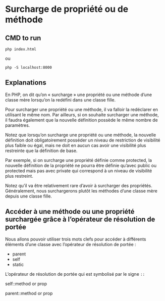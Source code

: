 # Surcharge de propriété ou de méthode

## CMD to run

`php index.html`

ou

`php -S localhost:8000`

## Explanations

En PHP, on dit qu’on « surcharge » une propriété ou une méthode d’une classe mère lorsqu’on la redéfini dans une classe fille.

Pour surcharger une propriété ou une méthode, il va falloir la redéclarer en utilisant le même nom. Par ailleurs, si on souhaite surcharger une méthode, il faudra également que la nouvelle définition possède le même nombre de paramètres.

Notez que lorsqu’on surcharge une propriété ou une méthode, la nouvelle définition doit obligatoirement posséder un niveau de restriction de visibilité plus faible ou égal, mais ne doit en aucun cas avoir une visibilité plus restreinte que la définition de base.

Par exemple, si on surcharge une propriété définie comme protected, la nouvelle définition de la propriété ne pourra être définie qu’avec public ou protected mais pas avec private qui correspond à un niveau de visibilité plus restreint.

Notez qu’il va être relativement rare d’avoir à surcharger des propriétés. Généralement, nous surchargerons plutôt les méthodes d’une classe mère depuis une classe fille.

## Accéder à une méthode ou une propriété surchargée grâce à l’opérateur de résolution de portée

Nous allons pouvoir utiliser trois mots clefs pour accéder à différents éléments d’une classe avec l’opérateur de résolution de portée : 

- parent 
- self 
- static

L’opérateur de résolution de portée qui est symbolisé par le signe `::`

self::method or prop

parent::method or prop